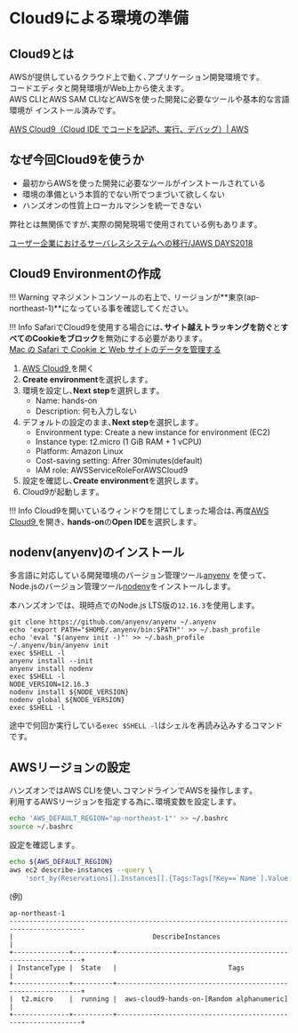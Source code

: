 # Cloud9による環境の準備

## Cloud9とは

AWSが提供しているクラウド上で動く､アプリケーション開発環境です｡  
コードエディタと開発環境がWeb上から使えます｡  
AWS CLIとAWS SAM CLIなどAWSを使った開発に必要なツールや基本的な言語環境が
インストール済みです｡  

<a href="https://aws.amazon.com/jp/cloud9/" target="_blank">AWS Cloud9（Cloud IDE でコードを記述、実行、デバッグ）\| AWS </a>	

## なぜ今回Cloud9を使うか

- 最初からAWSを使った開発に必要なツールがインストールされている
- 環境の準備という本質的でない所でつまづいて欲しくない
- ハンズオンの性質上ローカルマシンを統一できない

弊社とは無関係ですが､実際の開発現場で使用されている例もあります｡  

<a href="https://speakerdeck.com/marumoto/jaws-days2018?slide=75" target="_blank">ユーザー企業におけるサーバレスシステムへの移行/JAWS DAYS2018 </a>	

## Cloud9 Environmentの作成

!!! Warning
    マネジメントコンソールの右上で､
    リージョンが**東京(ap-northeast-1)**になっている事を確認してください｡

!!! Info
    SafariでCloud9を使用する場合には､**サイト越えトラッキングを防ぐ**と**すべてのCookieをブロック**を無効にする必要があります｡  
    <a href="https://support.apple.com/ja-jp/guide/safari/sfri11471/mac" target="_blank">Mac の Safari で Cookie と Web サイトのデータを管理する 
</a>

1. <a href="https://ap-northeast-1.console.aws.amazon.com/cloud9/home/product" target="_blank">AWS Cloud9 </a>を開く	
1. **Create environment**を選択します｡  
1. 環境を設定し､**Next step**を選択します｡  
    - Name: hands-on
    - Description: 何も入力しない
1. デフォルトの設定のまま､**Next step**を選択します｡ 
    - Environment type: Create a new instance for environment (EC2)
    - Instance type: t2.micro (1 GiB RAM + 1 vCPU)
    - Platform: Amazon Linux
    - Cost-saving setting: Afrer 30minutes(default)
    - IAM role: AWSServiceRoleForAWSCloud9
1. 設定を確認し､**Create environment**を選択します｡
1. Cloud9が起動します｡  

!!! Info
    Cloud9を開いているウィンドウを閉じてしまった場合は､再度<a href="https://ap-northeast-1.console.aws.amazon.com/cloud9/home/product" target="_blank">AWS Cloud9 </a>を開き､
    **hands-on**の**Open IDE**を選択します｡
    

## nodenv(anyenv)のインストール

多言語に対応している開発環境のバージョン管理ツール<a href="https://github.com/anyenv/anyenv" target="_blank">anyenv</a> を使って、Node.jsのバージョン管理ツール<a href="https://github.com/nodenv/nodenv" target="_blank">nodenv</a>をインストールします。

本ハンズオンでは、現時点でのNode.js LTS版の`12.16.3`を使用します。

```
git clone https://github.com/anyenv/anyenv ~/.anyenv
echo 'export PATH="$HOME/.anyenv/bin:$PATH"' >> ~/.bash_profile
echo 'eval "$(anyenv init -)"' >> ~/.bash_profile
~/.anyenv/bin/anyenv init
exec $SHELL -l
anyenv install --init
anyenv install nodenv
exec $SHELL -l
NODE_VERSION=12.16.3
nodenv install ${NODE_VERSION}
nodenv global ${NODE_VERSION}
exec $SHELL -l
```

途中で何回か実行している`exec $SHELL -l`はシェルを再読み込みするコマンドです。

## AWSリージョンの設定

ハンズオンではAWS CLIを使い､コマンドラインでAWSを操作します｡  
利用するAWSリージョンを指定する為に､環境変数を設定します｡  

```bash
echo 'AWS_DEFAULT_REGION="ap-northeast-1"' >> ~/.bashrc
source ~/.bashrc
```

設定を確認します｡  
```bash
echo ${AWS_DEFAULT_REGION}
aws ec2 describe-instances --query \
    'sort_by(Reservations[].Instances[].{Tags:Tags[?Key==`Name`].Value|[0],InstanceType:InstanceType,State:State.Name},&Tags)' --output table
```
(例)
```text
ap-northeast-1
-----------------------------------------------------------------------------------------
|                                   DescribeInstances                                   |
+--------------+----------+-------------------------------------------------------------+
| InstanceType |  State   |                            Tags                             |
+--------------+----------+-------------------------------------------------------------+
|  t2.micro    |  running |  aws-cloud9-hands-on-[Random alphanumeric]              |
+--------------+----------+-------------------------------------------------------------+
```
